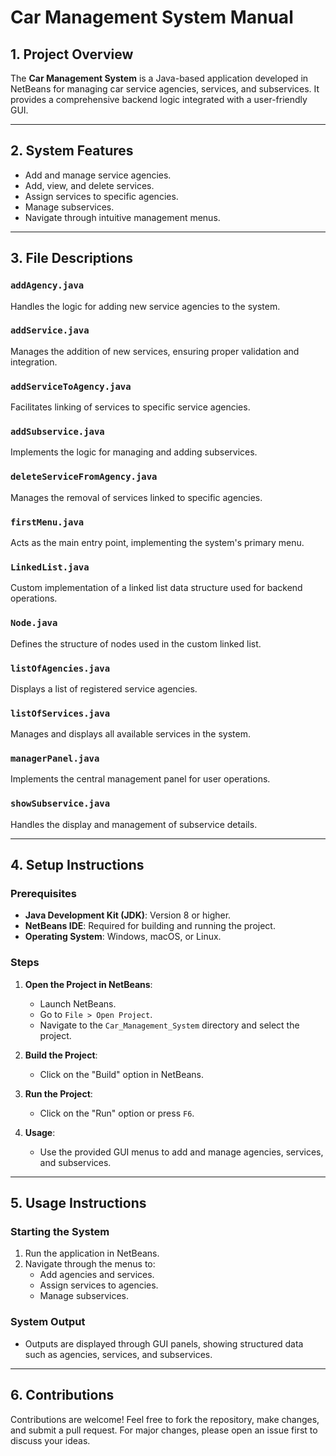 
# Car Management System Manual

## 1. Project Overview

The **Car Management System** is a Java-based application developed in NetBeans for managing car service agencies, services, and subservices. It provides a comprehensive backend logic integrated with a user-friendly GUI.

---

## 2. System Features

- Add and manage service agencies.
- Add, view, and delete services.
- Assign services to specific agencies.
- Manage subservices.
- Navigate through intuitive management menus.

---

## 3. File Descriptions

### `addAgency.java`

Handles the logic for adding new service agencies to the system.

### `addService.java`

Manages the addition of new services, ensuring proper validation and integration.

### `addServiceToAgency.java`

Facilitates linking of services to specific service agencies.

### `addSubservice.java`

Implements the logic for managing and adding subservices.

### `deleteServiceFromAgency.java`

Manages the removal of services linked to specific agencies.

### `firstMenu.java`

Acts as the main entry point, implementing the system's primary menu.

### `LinkedList.java`

Custom implementation of a linked list data structure used for backend operations.

### `Node.java`

Defines the structure of nodes used in the custom linked list.

### `listOfAgencies.java`

Displays a list of registered service agencies.

### `listOfServices.java`

Manages and displays all available services in the system.

### `managerPanel.java`

Implements the central management panel for user operations.

### `showSubservice.java`

Handles the display and management of subservice details.

---

## 4. Setup Instructions

### Prerequisites

- **Java Development Kit (JDK)**: Version 8 or higher.
- **NetBeans IDE**: Required for building and running the project.
- **Operating System**: Windows, macOS, or Linux.

### Steps

1. **Open the Project in NetBeans**:

   - Launch NetBeans.
   - Go to `File > Open Project`.
   - Navigate to the `Car_Management_System` directory and select the project.

2. **Build the Project**:

   - Click on the "Build" option in NetBeans.

3. **Run the Project**:

   - Click on the "Run" option or press `F6`.

4. **Usage**:

   - Use the provided GUI menus to add and manage agencies, services, and subservices.

---

## 5. Usage Instructions

### Starting the System

1. Run the application in NetBeans.
2. Navigate through the menus to:
   - Add agencies and services.
   - Assign services to agencies.
   - Manage subservices.

### System Output

- Outputs are displayed through GUI panels, showing structured data such as agencies, services, and subservices.

---

## 6. Contributions

Contributions are welcome! Feel free to fork the repository, make changes, and submit a pull request. For major changes, please open an issue first to discuss your ideas.
